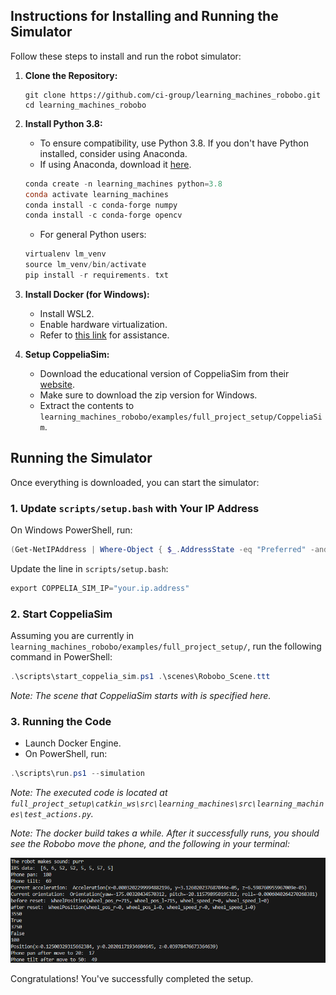 ## Instructions for Installing and Running the Simulator

Follow these steps to install and run the robot simulator:

1. **Clone the Repository:**
   ```pwsh
   git clone https://github.com/ci-group/learning_machines_robobo.git
   cd learning_machines_robobo
   ```

2. **Install Python 3.8:**
   - To ensure compatibility, use Python 3.8. If you don't have Python installed, consider using Anaconda.
    - If using Anaconda, download it [here](https://www.anaconda.com/download).
    
    ```powershell
    conda create -n learning_machines python=3.8
    conda activate learning_machines
    conda install -c conda-forge numpy
    conda install -c conda-forge opencv
    ```

    - For general Python users:

    ```powershell
    virtualenv lm_venv
    source lm_venv/bin/activate
    pip install -r requirements. txt
    ```

3. **Install Docker (for Windows):**
   - Install WSL2.
   - Enable hardware virtualization.
   - Refer to [this link](https://docs.docker.com/desktop/install/windows-install/) for assistance.

4. **Setup CoppeliaSim:**
   - Download the educational version of CoppeliaSim from their [website](https://www.coppeliarobotics.com/downloads).
    - Make sure to download the zip version for Windows.
    - Extract the contents to `learning_machines_robobo/examples/full_project_setup/CoppeliaSim`.

## Running the Simulator

Once everything is downloaded, you can start the simulator:

### 1. Update `scripts/setup.bash` with Your IP Address

On Windows PowerShell, run:

```powershell
(Get-NetIPAddress | Where-Object { $_.AddressState -eq "Preferred" -and $_.ValidLifetime -lt "24:00:00" }).IPAddress
```

Update the line in `scripts/setup.bash`:

```powershell
export COPPELIA_SIM_IP="your.ip.address"
```

### 2. Start CoppeliaSim

Assuming you are currently in `learning_machines_robobo/examples/full_project_setup/`, run the following command in PowerShell:

```powershell
.\scripts\start_coppelia_sim.ps1 .\scenes\Robobo_Scene.ttt
```

*Note: The scene that CoppeliaSim starts with is specified here.*

### 3. Running the Code

- Launch Docker Engine.
- On PowerShell, run:

```powershell
.\scripts\run.ps1 --simulation
```

*Note: The executed code is located at `full_project_setup\catkin_ws\src\learning_machines\src\learning_machines\test_actions.py`.*

*Note: The docker build takes a while. After it successfully runs, you should see the Robobo move the phone, and the following in your terminal:*

<p allign="center">
  <img src="./assets/windows_terminal_ss.png" />
</p>

Congratulations! You've successfully completed the setup. 